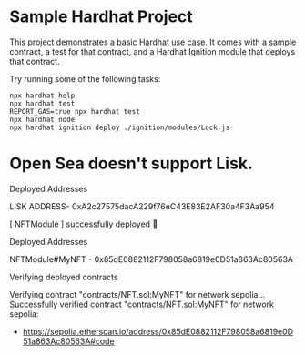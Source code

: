 # Sample Hardhat Project

This project demonstrates a basic Hardhat use case. It comes with a sample contract, a test for that contract, and a Hardhat Ignition module that deploys that contract.

Try running some of the following tasks:

```shell
npx hardhat help
npx hardhat test
REPORT_GAS=true npx hardhat test
npx hardhat node
npx hardhat ignition deploy ./ignition/modules/Lock.js
```

# Open Sea doesn't support Lisk.

Deployed Addresses

LISK ADDRESS- 0xA2c27575dacA229f76eC43E83E2AF30a4F3Aa954

[ NFTModule ] successfully deployed 🚀

Deployed Addresses

NFTModule#MyNFT - 0x85dE0882112F798058a6819e0D51a863Ac80563A

Verifying deployed contracts

Verifying contract "contracts/NFT.sol:MyNFT" for network sepolia...
Successfully verified contract "contracts/NFT.sol:MyNFT" for network sepolia:

- https://sepolia.etherscan.io/address/0x85dE0882112F798058a6819e0D51a863Ac80563A#code
